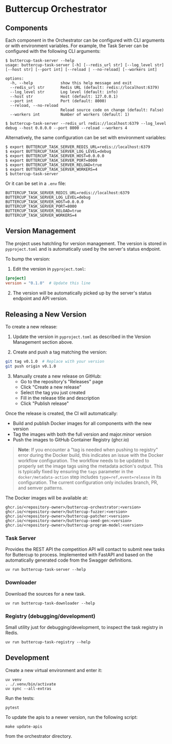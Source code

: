 # Buttercup Orchestrator

## Components
Each component in the Orchestrator can be configured with CLI arguments or with environment variables.
For example, the Task Server can be configured with the following CLI arguments:
```shell
$ buttercup-task-server --help
usage: buttercup-task-server [-h] [--redis_url str] [--log_level str] [--host str] [--port int] [--reload | --no-reload] [--workers int]

options:
  -h, --help            show this help message and exit
  --redis_url str       Redis URL (default: redis://localhost:6379)
  --log_level str       Log level (default: info)
  --host str            Host (default: 127.0.0.1)
  --port int            Port (default: 8000)
  --reload, --no-reload
                        Reload source code on change (default: False)
  --workers int         Number of workers (default: 1)

$ buttercup-task-server --redis_url redis://localhost:6379 --log_level debug --host 0.0.0.0 --port 8000 --reload --workers 4
```

Alternatively, the same configuration can be set with environment variables:
```shell
$ export BUTTERCUP_TASK_SERVER_REDIS_URL=redis://localhost:6379
$ export BUTTERCUP_TASK_SERVER_LOG_LEVEL=debug
$ export BUTTERCUP_TASK_SERVER_HOST=0.0.0.0
$ export BUTTERCUP_TASK_SERVER_PORT=8000
$ export BUTTERCUP_TASK_SERVER_RELOAD=true
$ export BUTTERCUP_TASK_SERVER_WORKERS=4
$ buttercup-task-server
```

Or it can be set in a `.env` file:
```
BUTTERCUP_TASK_SERVER_REDIS_URL=redis://localhost:6379
BUTTERCUP_TASK_SERVER_LOG_LEVEL=debug
BUTTERCUP_TASK_SERVER_HOST=0.0.0.0
BUTTERCUP_TASK_SERVER_PORT=8000
BUTTERCUP_TASK_SERVER_RELOAD=true
BUTTERCUP_TASK_SERVER_WORKERS=4
```

## Version Management
The project uses hatchling for version management. The version is stored in `pyproject.toml` and is automatically used by the server's status endpoint.

To bump the version:

1. Edit the version in `pyproject.toml`:
```toml
[project]
version = "0.1.0"  # Update this line
```

2. The version will be automatically picked up by the server's status endpoint and API version.

## Releasing a New Version
To create a new release:

1. Update the version in `pyproject.toml` as described in the Version Management section above.

2. Create and push a tag matching the version:
```bash
git tag v0.1.0  # Replace with your version
git push origin v0.1.0
```

3. Manually create a new release on GitHub:
   - Go to the repository's "Releases" page
   - Click "Create a new release"
   - Select the tag you just created
   - Fill in the release title and description
   - Click "Publish release"

Once the release is created, the CI will automatically:
- Build and publish Docker images for all components with the new version
- Tag the images with both the full version and major.minor version
- Push the images to GitHub Container Registry (ghcr.io)

> **Note**: If you encounter a "tag is needed when pushing to registry" error during the Docker build, this indicates an issue with the Docker workflow configuration. The workflow needs to be updated to properly set the image tags using the metadata action's output. This is typically fixed by ensuring the `tags` parameter in the `docker/metadata-action` step includes `type=ref,event=release` in its configuration. The current configuration only includes branch, PR, and semver patterns.

The Docker images will be available at:
```
ghcr.io/<repository-owner>/buttercup-orchestrator:<version>
ghcr.io/<repository-owner>/buttercup-fuzzer:<version>
ghcr.io/<repository-owner>/buttercup-patcher:<version>
ghcr.io/<repository-owner>/buttercup-seed-gen:<version>
ghcr.io/<repository-owner>/buttercup-program-model:<version>
```

### Task Server
Provides the REST API the competition API will contact to submit new tasks for Buttercup to process.
Implemented with FastAPI and based on the automatically generated code from the Swagger definitions.

```shell
uv run buttercup-task-server --help
```

### Downloader
Download the sources for a new task.

```shell
uv run buttercup-task-downloader --help
```

### Registry (debugging/development)
Small utility just for debugging/development, to inspect the task registry in Redis.

```shell
uv run buttercup-task-registry --help
```

## Development
Create a new virtual environment and enter it:
```shell
uv venv
. ./.venv/bin/activate
uv sync --all-extras
```

Run the tests:
```shell
pytest
```

To update the apis to a newer version, run the following script:
```shell
make update-apis
```
from the orchestrator directory.